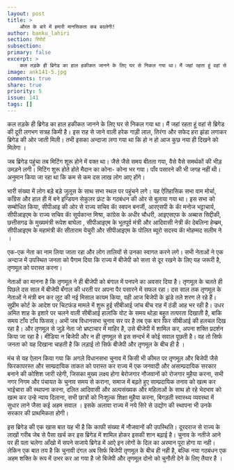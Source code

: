 ```yaml
---
layout: post
title: >
    औरत के बारे में हमारी मानसिकता कब बदलेगी!
author: banku_lahiri
section: रिपोर्ट
subsection:
primary: false
excerpt: >
    कल तड़के ही ब्रिगेड का हाल हकीकत जानने के लिए घर से निकल गया था। मैं जहां रहता हूं वहां से ब्रिगेड की दूरी लगभग सत्रह किमी है। इस राह से जाने वाली हरेक गाड़ी लाल, तिरंगा और सफेद हरा झंडा लगाकर ब्रिगेड की ओर जाती मिली। 
image: ank141-5.jpg
comments: true
share: true
priority: 5
issue: 141
tags: []
---
```


कल तड़के ही ब्रिगेड का हाल हकीकत जानने के लिए घर से निकल गया था। मैं जहां रहता हूं वहां से ब्रिगेड की दूरी लगभग सत्रह किमी है। इस राह से जाने वाली हरेक गाड़ी लाल, तिरंगा और सफेद हरा झंडा लगाकर ब्रिगेड की ओर जाती मिली। तभी इसका अन्दाजा लगा गया था कि हो न हो आज कुछ नया ही दिखने को मिलेगा । 

जब ब्रिगेड पहुंचा तब मिटिंग शूरू होने में वक्त था। जैसे जैसे समय बीतता गया, वैसे वैसे समर्थकों की भीड़ उमड़ने लगी। मिटिंग शुरू होते होते मैदान का कोना- कोना भर गया। पाँव पसारने की भी जगह नहीं थी। अनुमान किया जा रहा था कि कम से कम दस लाख लोग आए होंगे। 

भारी संख्या में लोग बड़े बड़े जुलूस के साथ सभा स्थल पर पहुंचने लगे। यह ऐतिहासिक सभा वाम मोर्चा, काँग्रेस और हाल ही में बने इन्डियन सेकुलर फ्रंट के गठबंधन की ओर से बुलाया गया था। इस सभा को सम्बोधित किया, सीपीआइ की ओर से राज्य सचिव काॅ स्वपन बनर्जी, आरएसपी के काॅ मनोज भट्टाचार्य, सीपीआइएम के राज्य सचिव काॅ सूर्यकान्त मिश्रा,  कांग्रेस के अधीर चौधरी,  आइएसएफ के अब्बास सिद्दीकी, छत्तीसगढ के मुख्यमंत्री रूपेश बाघेला , सीपीआइएम के भूतपूर्व मंत्री और आदिवासी नेत्री काॅ देबलिना हेम्ब्रम, सीपीआइएम के महामंत्री काॅ सीताराम येचुरी और सीपीआइएम के पोलित  ब्यूरो सदस्य काॅ मोहम्मद सलीम ने । 

एक-एक नेता का नाम लिया जाता रहा और लोग तालियों से उनका स्वागत करने लगे। सभी नेताओं ने एक अन्दाज में उपस्थित जनता को पैगाम दिया कि राज्य में बीजेपी को सत्ता से दूर रखने के लिए यह जरूरी है, तृणमूल को परास्त करना। 

नेताओं का मानना है कि तृणमूल ने ही बीजेपी को बंगाल में पनपने का अवसर दिया है। तृणमूल के चलते ही पिछले दस साल में बीजेपी बँगाल की धरती पर अपना पैर पसारने में सफल रहा। दस साल तक तृणमूल के नेताओं ने मंत्री बन कर लुट की नई मिसाल कायम किया, वही आज  बिजेपी के झंडे तले शरण ले रहे हैं। सुप्रीम कोर्ट के आदेश पर चिटफंड मामले में शुरू हुई सीबीआई जांच बीच राह में ठंडी आह भर रही है। उधर अमित शाह के इशारे पर चलने वाली सीबीआई हालांकि वोट के समय थोड़ा बहुत तत्परता दिखाती है, बाकि समय टाँय टाँय फिसस्। अभी जब विधानसभा चुनाव सर पर है तब एक बार फिर सीबीआई की हलचल दिख रहा है। और तृणमूल से जुड़े नेता जो भ्रष्टाचार में माहिर है, उसे बीजेपी में शामिल कर, अपना शक्ति प्रदर्शन किया जा रहा है। मीडिया न बिजेपी और न ही तृणमूल से इस सन्दर्भ में कोई सवाल पूछती है। वह तो सिर्फ जनता को यह दिखाना चाहती है कि लड़ाई तो सिर्फ बीजेपी और तृणमूल के बीच ही है ।

मंच से यह ऐलान किया गया कि अगले विधानसभा चुनाव में किसी भी कीमत पर तृणमूल और बिजेपी जैसे फिरकापरस्त और साम्प्रदायिक ताकत को परास्त कर राज्य में एक जनवादी और असाम्प्रदायिक सरकार बनाने की कोशिश जारी रहेगी, जिसका मुख्य लक्ष्य होगा बेरोजगार नौजवानों को रोजगार मुहैया करना, सभी नगर निगम और पंचायत के चुनाव समय से कराना, समाज में बढ़ते हुए साम्प्रदायिक  तनाव को खत्म कर भाईचारा की स्थापना करना, दलित आदिवासी और अल्पसंख्यक और महिलाओं के साथ हो रहे भेदभाव को खत्म कर उन्हे न्याय दिलाना, सभी छात्रों को निःशुल्क शिक्षा मुहैया करना, बिगड़ती स्वास्थ्य व्यवस्था में सुधार लाने जैसा कई अहम सवाल । इसके अलावा राज्य में नये सिरे से उद्योग की स्थापना भी उनके सरकार की प्राथमिकता होगी।

इस ब्रिगेड की एक खास बात यह भी है कि काफी संख्या में नौजवानों की उपस्थिति। दूरदराज से राज्य के लाखों गरीब जेब से पैसा खर्च कर इस ब्रिगेड में शामिल होकर इसकी शान बढ़ाई है। चुनाव के नतीजे आने पर ही पता चलेगा आँखो में सपने सजाये ब्रिगेड में आऐ इन लोगों के दिल का अरमान पूरा होगा या नही। लेकिन एक बात तय है कि चुनावी दंगल अब सिर्फ बिजेपी तृणमूल के बीच ही नही है, बल्कि नया गठबंधन एक अहम शक्ति के रूप में उभर कर आ गया है जो बिजेपी और तृणमूल दोनो को चुनौती देने के लिए तैयार है ।     